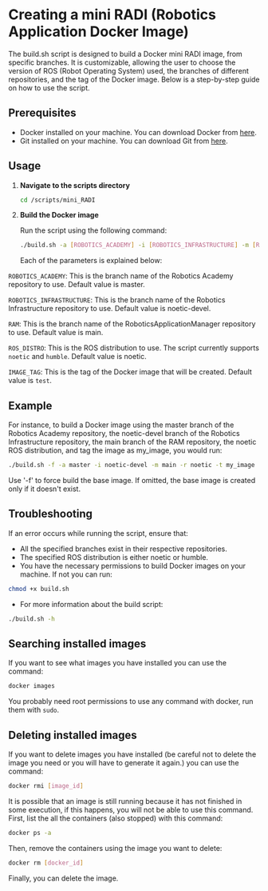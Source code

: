 # Creating a mini RADI (Robotics Application Docker Image)

The build.sh script is designed to build a Docker mini RADI image, from specific branches. It is customizable, allowing the user to choose the version of ROS (Robot Operating System) used, the branches of different repositories, and the tag of the Docker image. Below is a step-by-step guide on how to use the script.

## Prerequisites
- Docker installed on your machine. You can download Docker from [here](https://www.docker.com/products/docker-desktop).
- Git installed on your machine. You can download Git from [here](https://git-scm.com/downloads).

## Usage

1. **Navigate to the scripts directory**
    
    ```bash
    cd /scripts/mini_RADI
    ```

2. **Build the Docker image**
    
    Run the script using the following command:
    
    ```bash
    ./build.sh -a [ROBOTICS_ACADEMY] -i [ROBOTICS_INFRASTRUCTURE] -m [RAM] -r [ROS_DISTRO] -t [IMAGE_TAG]

    ```

    Each of the parameters is explained below:

`ROBOTICS_ACADEMY`: This is the branch name of the Robotics Academy repository to use. Default value is master.

`ROBOTICS_INFRASTRUCTURE`: This is the branch name of the Robotics Infrastructure repository to use. Default value is noetic-devel.

`RAM`: This is the branch name of the RoboticsApplicationManager repository to use. Default value is main.

`ROS_DISTRO`: This is the ROS distribution to use. The script currently supports `noetic` and `humble`. Default value is noetic.

`IMAGE_TAG`: This is the tag of the Docker image that will be created. Default value is `test`.
## Example

For instance, to build a Docker image using the master branch of the Robotics Academy repository, the noetic-devel branch of the Robotics Infrastructure repository, the main branch of the RAM repository, the noetic ROS distribution, and tag the image as my_image, you would run:

```bash
./build.sh -f -a master -i noetic-devel -m main -r noetic -t my_image
```
Use '-f' to force build the base image. If omitted, the base image is created only if it doesn't exist.
## Troubleshooting

If an error occurs while running the script, ensure that:

- All the specified branches exist in their respective repositories.
- The specified ROS distribution is either noetic or humble.
- You have the necessary permissions to build Docker images on your machine. If not you can run:

```bash
chmod +x build.sh
```
- For more information about the build script:

```bash
./build.sh -h
```

## Searching installed images
If you want to see what images you have installed you can use the command:

```bash
docker images
```
You probably need root permissions to use any command with docker, run them with `sudo`.

## Deleting installed images

If you want to delete images you have installed (be careful not to delete the image you need or you will have to generate it again.) you can use the command:

```bash
docker rmi [image_id]
```

It is possible that an image is still running because it has not finished in some execution, if this happens, you will not be able to use this command. First, list the all the containers (also stopped) with this command:

```bash
docker ps -a
```

Then, remove the containers using the image you want to delete:

```bash
docker rm [docker_id]
```

Finally, you can delete the image.